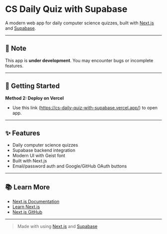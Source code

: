 # CS Daily Quiz with Supabase

A modern web app for daily computer science quizzes, built with [Next.js](https://nextjs.org) and [Supabase](https://supabase.com).

---

## 🚧 Note

This app is **under development**. You may encounter bugs or incomplete features.

---

## 🚀 Getting Started

**Method 2: Deploy on Vercel**

- Use this link (https://cs-daily-quiz-with-supabase.vercel.app/) to open app.

---

## ✨ Features

- Daily computer science quizzes
- Supabase backend integration
- Modern UI with Geist font
- Built with Next.js
- Email/password auth and Google/GitHub OAuth buttons

---

## 📚 Learn More

- [Next.js Documentation](https://nextjs.org/docs)
- [Learn Next.js](https://nextjs.org/learn)
- [Next.js GitHub](https://github.com/vercel/next.js)

---

> Made with using [Next.js](https://nextjs.org) and [Supabase](https://supabase.com)
